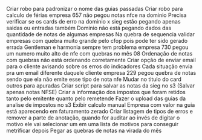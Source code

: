 Criar robo para padronizar o nome das guias passadas
Criar robo para calculo de férias
empresa 657 não pegou notas nfce na dominio
Precisa verificar se os cards de erro na dominio x sieg estão pegando apenas saidas ou entradas também
Dominio não está pegando dados das quantidade de notas de algumas empresas
Na quebra de sequencia validar empresas com quebra muito grande pelo cfop pois pode ter sido gerado errada
Gentleman e harmonia sempre tem problema
empresa 730 pegou um numero muito alto de nfe com quebras no mês 08
Ordenação de notas com quebras não está ordenando corretamente
Criar opção de enviar email para o cliente avisando sobre os erros do indicadores
Cada situação envia pra um email diferente daquele cliente
empresa 229 pegou quebra de notas sendo que ela não emite esse tipo de nota nfe
Mudar no titulo do card outros para apuradas
Criar script para salvar as notas da sieg no s3 (Salvar apenas notas NFSE)
Criar a informação dos impostos que foram retidos tanto pelo emitente quanto pelo remetende
Fazer o upload das guias da analise de impostos no s3
Exibir calculo manual
Empresa com valor na guia está aparecendo em faturamento zerado
Criar listagem de tipos de erros e remover a parte de anotação, quando for auditar ao invés de digitar o motivo ele vai selecionar um em uma lista de motivos para conseguir metrificar depois
Pegar as quebras de notas na virada do mês
